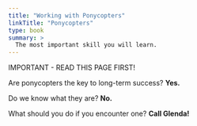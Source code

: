 ```yaml
---
title: "Working with Ponycopters"
linkTitle: "Ponycopters"
type: book
summary: >
  The most important skill you will learn.
---
```


IMPORTANT - READ THIS PAGE FIRST!

Are ponycopters the key to long-term success? **Yes.**

Do we know what they are? **No.**

What should you do if you encounter one? **Call Glenda!**